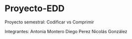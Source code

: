 # Proyecto-EDD
Proyecto semestral: Codificar vs Comprimir

Integrantes:
Antonia Montero
Diego Perez
Nicolás González
